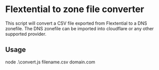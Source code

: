 # Flextential to zone file converter

This script will convert a CSV file exported from Flextential to a DNS zonefile. The DNS zonefile can be imported into cloudflare or any other supported provider.

## Usage

node .\convert.js filename.csv domain.com

